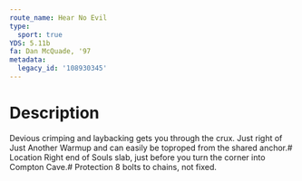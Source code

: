 ```yaml
---
route_name: Hear No Evil
type:
  sport: true
YDS: 5.11b
fa: Dan McQuade, '97
metadata:
  legacy_id: '108930345'
---
```

# Description
Devious crimping and laybacking gets you through the crux. Just right of Just Another Warmup and can easily be toproped from the shared anchor.# Location
Right end of Souls slab, just before you turn the corner into Compton Cave.# Protection
8 bolts to chains, not fixed.